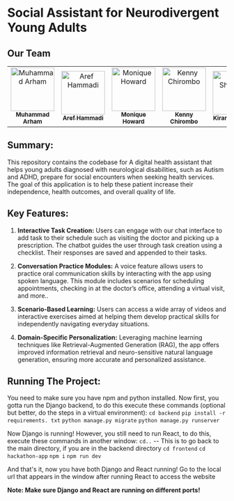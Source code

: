 # Social Assistant for Neurodivergent Young Adults

## Our Team

<table>
    <tbody>
        <tr>
            <td align="center">
                <a href="https://github.com/arhamansari11">
                    <img src="https://avatars.githubusercontent.com/u/124850772?v=4" width="100px;" alt="Muhammad Arham"/>
                    <br />
                    <sub><b>Muhammad Arham</b></sub>
                </a> 
            </td>
            <td align="center">
                <a href="https://github.com/ArefHam">
                    <img src="https://media.licdn.com/dms/image/C4D03AQEwHfmm0YgsAg/profile-displayphoto-shrink_200_200/0/1615415564176?e=1717632000&v=beta&t=1cpduSOL7k4dgM1gye1HKmZmTPSID72_6EFmky0Vnec" width="100px;" alt="Aref Hammadi"/>
                    <br />
                    <sub><b>Aref Hammadi</b></sub>
                </a> 
            </td>
            <td align="center">
          <a href="https://www.linkedin.com/in/monique-h-82b2722/">
                    <img src="https://media.licdn.com/dms/image/D5603AQElz0Eo_i1TJA/profile-displayphoto-shrink_200_200/0/1694144935017?e=1717632000&v=beta&t=sRdaqwm5j-jyYxAhLW0ADUC9HT58E5ieCi-_C5s2taM" width="100px;" alt="Monique Howard "/>
                    <br />
                    <sub><b>Monique Howard </b></sub>
                </a> 
            </td>
          <td align="center">
                <a href="https://github.com/ChiromboKenT">
                    <img src="https://avatars.githubusercontent.com/u/57112312?v=4" width="100px;" alt="Kenny Chirombo"/>
                    <br />
                    <sub><b>Kenny Chirombo</b></sub>
                </a> 
            </td>
          <td align="center">
                <a href="https://github.com/Kiran-shazadi">
                    <img src="https://media.licdn.com/dms/image/D4E03AQHhx3xpDMUUzQ/profile-displayphoto-shrink_800_800/0/1698032502750?e=1717632000&v=beta&t=t5Fs_PIzyyq3E8xkJjNKyj46-UDn-wVflnV3Ox6erjw" width="100px;" alt="Kiran Shahzadi"/>
                    <br />
                    <sub><b>Kiran Shahzadi</b></sub>
                </a> 
            </td>
          <td align="center">
                <a href="https://github.com/MazenMamdouh371">
                    <img src="https://avatars.githubusercontent.com/u/87504568?v=4" width="100px;" alt="Kiran Shahzadi"/>
                    <br />
                    <sub><b>Mazen Mamdouh</b></sub>
                </a> 
            </td>
        </tr> 
</tbody>
<table>

## Summary:

This repository contains the codebase for A digital health assistant that helps young adults diagnosed with neurological disabilities, such as Autism and ADHD, prepare for social encounters when seeking health services. The goal of this application is to help these patient increase their independence, health outcomes, and overall quality of life.

## Key Features:

1. **Interactive Task Creation:** Users can engage with our chat interface to add task to their schedule such as visiting the doctor and picking up a prescription. The chatbot guides the user through task creation using a checklist. Their responses are saved and appended to their tasks.
2. **Conversation Practice Modules:** A voice feature allows users to practice oral communication skills by interacting with the app using spoken language. This module includes scenarios for scheduling appointments, checking in at the doctor’s office, attending a virtual visit, and more..

3. **Scenario-Based Learning:** Users can access a wide array of videos and interactive exercises aimed at helping them develop practical skills for independently navigating everyday situations.

4. **Domain-Specific Personalization:** Leveraging machine learning techniques like Retrieval-Augmented Generation (RAG), the app offers improved information retrieval and neuro-sensitive natural language generation, ensuring more accurate and personalized assistance.

## Running The Project:

You need to make sure you have npm and python installed.
Now first, you gotta run the Django backend, to do this execute these commands (optional but better, do the steps in a virtual environment):
`cd backend`
`pip install -r requirements. txt`
`python manage.py migrate`
`python manage.py runserver`

Now Django is running!
However, you still need to run React, to do this, execute these commands in another window:
`cd..` -- This is to go back to the main directory, if you are in the backend directory
`cd frontend`
`cd hackathon-app`
`npm i`
`npm run dev`

And that's it, now you have both Django and React running!
Go to the local url that appears in the window after running React to access the website

**Note: Make sure Django and React are running on different ports!**

